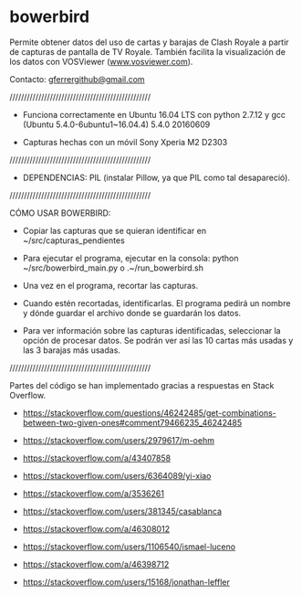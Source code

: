 # bowerbird
Permite obtener datos del uso de cartas y barajas de Clash Royale a partir de capturas de pantalla de TV Royale. También facilita la visualización de los datos con VOSViewer (www.vosviewer.com).

Contacto: gferrergithub@gmail.com

/////////////////////////////////////////////////

- Funciona correctamente en Ubuntu 16.04 LTS con python 2.7.12 y gcc (Ubuntu 5.4.0-6ubuntu1~16.04.4) 5.4.0 20160609

- Capturas hechas con un móvil Sony Xperia M2 D2303

/////////////////////////////////////////////////

- DEPENDENCIAS: PIL (instalar Pillow, ya que PIL como tal desapareció).

/////////////////////////////////////////////////

CÓMO USAR BOWERBIRD:

- Copiar las capturas que se quieran identificar en ~/src/capturas_pendientes

- Para ejecutar el programa, ejecutar en la consola: python ~/src/bowerbird_main.py o .~/run_bowerbird.sh

- Una vez en el programa, recortar las capturas.

- Cuando estén recortadas, identificarlas. El programa pedirá un nombre y dónde guardar el archivo donde se guardarán los datos.

- Para ver información sobre las capturas identificadas, seleccionar la opción de procesar datos. Se podrán ver así las 10 cartas más usadas y las 3 barajas más usadas.

/////////////////////////////////////////////////

Partes del código se han implementado gracias a respuestas en Stack Overflow.

- https://stackoverflow.com/questions/46242485/get-combinations-between-two-given-ones#comment79466235_46242485
- https://stackoverflow.com/users/2979617/m-oehm

- https://stackoverflow.com/a/43407858
- https://stackoverflow.com/users/6364089/yi-xiao

- https://stackoverflow.com/a/3536261
- https://stackoverflow.com/users/381345/casablanca

- https://stackoverflow.com/a/46308012
- https://stackoverflow.com/users/1106540/ismael-luceno

- https://stackoverflow.com/a/46398712
- https://stackoverflow.com/users/15168/jonathan-leffler
